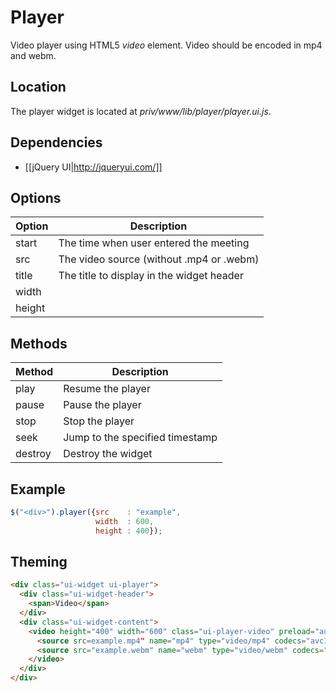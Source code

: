 # Player

Video player using HTML5 *video* element. Video should be encoded in mp4 and webm.

## Location

The player widget is located at *priv/www/lib/player/player.ui.js*.

## Dependencies

* [[jQuery UI|http://jqueryui.com/]]

## Options

Option         | Description
---------------|---------------------------------------------------------------
start          | The time when user entered the meeting
src            | The video source (without .mp4 or .webm)
title          | The title to display in the widget header
width          |
height         |

## Methods

Method         | Description
---------------|---------------------------------------------------------------
play           | Resume the player
pause          | Pause the player
stop           | Stop the player
seek           | Jump to the specified timestamp
destroy        | Destroy the widget

## Example

```javascript
$("<div>").player({src    : "example",
                   width  : 600,
                   height : 400});
```

## Theming

```html
<div class="ui-widget ui-player">
  <div class="ui-widget-header">
    <span>Video</span>
  </div>
  <div class="ui-widget-content">
    <video height="400" width="600" class="ui-player-video" preload="auto" tabindex="0">
      <source src=example.mp4" name="mp4" type="video/mp4" codecs="avc1.42E01E, mp4a.40.2" />
      <source src="example.webm" name="webm" type="video/webm" codecs="vp8, vorbis" />
    </video>
  </div>
</div>
```
